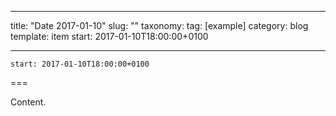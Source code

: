 
---
title: "Date 2017-01-10"
slug: ""
taxonomy:
tag: [example]
category: blog
template: item
start: 2017-01-10T18:00:00+0100

---

``start: 2017-01-10T18:00:00+0100``

===

Content.
